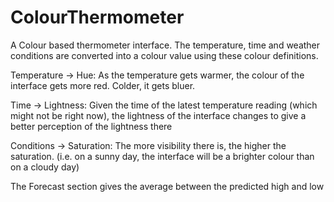 # ColourThermometer

A Colour based thermometer interface. 
The temperature, time and weather conditions are converted into a colour value using these colour definitions.

Temperature -> Hue: As the temperature gets warmer, the colour of the interface gets more red. Colder, it gets bluer.

Time -> Lightness: Given the time of the latest temperature reading (which might not be right now), the lightness of the interface changes to give a better perception of the lightness there

Conditions -> Saturation: The more visibility there is, the higher the saturation. (i.e. on a sunny day, the interface will be a brighter colour than on a cloudy day)

The Forecast section gives the average between the predicted high and low